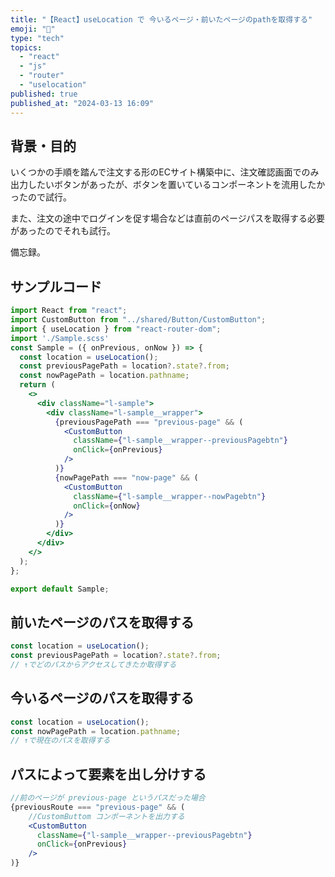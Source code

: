```yaml
---
title: "【React】useLocation で 今いるページ・前いたページのpathを取得する"
emoji: "🤖"
type: "tech"
topics:
  - "react"
  - "js"
  - "router"
  - "uselocation"
published: true
published_at: "2024-03-13 16:09"
---
```


## 背景・目的
いくつかの手順を踏んで注文する形のECサイト構築中に、注文確認画面でのみ出力したいボタンがあったが、ボタンを置いているコンポーネントを流用したかったので試行。

また、注文の途中でログインを促す場合などは直前のページパスを取得する必要があったのでそれも試行。

備忘録。

## サンプルコード
```jsx:Sample.jsx
import React from "react";
import CustomButton from "../shared/Button/CustomButton";
import { useLocation } from "react-router-dom";
import './Sample.scss'
const Sample = ({ onPrevious, onNow }) => {
  const location = useLocation();
  const previousPagePath = location?.state?.from;
  const nowPagePath = location.pathname;
  return (
    <>
      <div className="l-sample">
        <div className="l-sample__wrapper">
          {previousPagePath === "previous-page" && (
            <CustomButton
              className={"l-sample__wrapper--previousPagebtn"}
              onClick={onPrevious}
            />
          )}
          {nowPagePath === "now-page" && (
            <CustomButton
              className={"l-sample__wrapper--nowPagebtn"}
              onClick={onNow}
            />
          )}
        </div>
      </div>
    </>
  );
};

export default Sample;

```

## 前いたページのパスを取得する
```jsx
const location = useLocation();
const previousPagePath = location?.state?.from;
// ↑でどのパスからアクセスしてきたか取得する
```

## 今いるページのパスを取得する
```jsx
const location = useLocation();
const nowPagePath = location.pathname;
// ↑で現在のパスを取得する
```

## パスによって要素を出し分けする
```jsx
//前のページが previous-page というパスだった場合
{previousRoute === "previous-page" && (
    //CustomButtom コンポーネントを出力する
    <CustomButton
      className={"l-sample__wrapper--previousPagebtn"}
      onClick={onPrevious}
    />
)}
```
